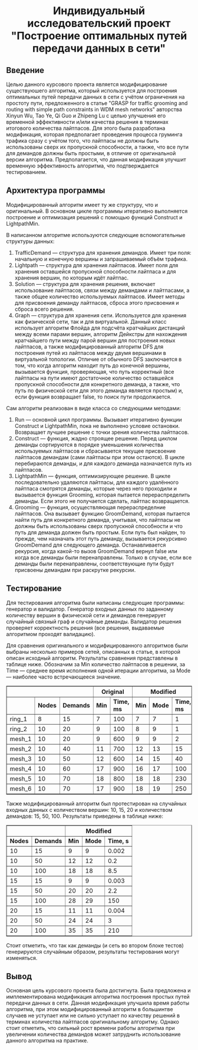 <h1>
  <p align="center">
    Индивидуальный исследовательский проект<br>
    "Построение оптимальных путей передачи данных в сети"
  </p>
</h1>

## Введение
Целью данного курсового проекта является модифицирование существуюшего алгоритма, который используется для построения оптимальных путей передачи данных в сети с учётом ограничения на простоту пути, предложенного в статье "GRASP for traffic grooming and routing with simple path constraints in WDM mesh networks" авторства Xinyun Wu, Tao Ye, Qi Guo и Zhipeng Lu с целью улучшения его временной эффективности и/или качества решения в терминах итогового количества лайтпасов. Для этого была разработана модификация, которая предполагает проведения процесса груминга трафика сразу с учётом того, что лайтпасы не должны быть использованы сверх их пропускной способности, а также, что все пути для демандов должны быть простыми, в отличие от оригинальной версии алгоритма. Предполагается, что данная модификация улучшит временную эффективность алгоритма, что подтверждается тестированием.

## Архитектура программы
Модифицированный алгоритм имеет ту же структуру, что и оригинальный. В основном цикле программы итеративно выполняется построение и оптимизация решений с помощью функций Construct и LightpathMin.

В написанном алгоритме используются следующие вспомогательные структуры данных:
1. TrafficDemand — структура для хранения демандов. Имеет три поля: начальную и конечную вершины и запрашиваемый объём трафика.
2. Lightpath — структура для хранения лайтпасов. Имеет поля для хранения оставшейся пропускной способности лайтпаса и для хранения вершин, по которым идёт лайтпас.
3. Solution — структура для хранения решения, включает использование лайтпасов, связи между демандами и лайтпасами, а также общее количество используемых лайтпасов. Имеет методы для присвоения деманду лайтпасов, сброса этого присвоения и сброса всего решения.
4. Graph — структура для хранения сети. Используется для хранения как физической сети, так и для виртуальной. Данный класс использует алгоритм Флойда для подсчёта кратчайших дистанций между всеми парами вершин, алгоритм Дейкстры для нахождения кратчайшего пути между парой вершин для построения новых лайтпасов, а также модифицированный алгоритм DFS для построения путей из лайтпасов между двумя вершинами в виртуальной топологии. Отличие от обычного DFS заключается в том, что когда алгоритм находит путь до конечной вершины, вызывается функция, проверяющая, что путь корректный (все лайтпасы на пути имеют достаточное количество оставшейся пропускной способности для конкретного деманда, а также, что путь по физической сети для этого деманда является простым) и, если функция возвращает false, то поиск пути продолжается.

Сам алгоритм реализован в виде класса со следующими методами:
1. Run — основной цикл программы. Вызывает итеративно функции Construct и LightpathMin, пока не выполнено условие остановки. Возвращает лучшее решение с точки зрения количества лайтпасов.
2. Construct — функция, жадно строящее решение. Перед циклом деманды сортируются в порядке уменьшения количества используемых лайтпасов и сбрасывается текущее присвоение лайтпасов демандам (сами лайтпасы при этом остаются). В цикле перебираются деманды, и для каждого деманда назначается путь из лайтпасов.
3. LightpathMin — функция, оптимизирующее решение. В цикле последовательно удаляются лайтпасы, для каждого удалённого лайтпаса смотрятся деманды, которые через него проходили и вызывается функция Grooming, которая пытается перераспределить деманды. Если этого не получается сделать, лайтпас возвращается.
4. Grooming — функция, осуществляющая перераспределние лайтпасов. Она вызывает функцию GroomDemand, которая пытается найти путь для конкретного деманда, учитывая, что лайтпасы не должны быть использованы сверх пропускной способности и что путь для деманда должен быть простым. Если путь был найден, то прежде, чем назначать этот путь деманду, вызывается рекурсивно GroomDemand для следующего деманда. Останавливается рекурсия, когда какой-то вызов GroomDemand вернул false или когда все деманды были перенаправлены. Только в случае, если все деманды были перенаправлены, соответствующие пути будут присвоены демандам при раскрутке рекурсии.

## Тестирование
Для тестирования алгоритма были написаны следующие программы: генератор и валидатор. Генератор входных данных по заданному количеству вершин в физической сети и демандов генерирует случайный связный граф и случайные деманды. Валидатор решения проверяет корректность решения (все решения, выдаваемые алгоритмом проходят валидацию).

Для сравнения оригинального и модифицированного алгоритмов были выбраны несколько примеров сетей, описанных в статье, в которой описан исходный алгоритм. Результаты сравнения представлены в таблице ниже. Обозначим за Min количество лайтпасов в решении, за Time — среднее время исполнения одной итерации алгоритма, за Mode — наиболее часто встречающееся значение.

<div align="center">
  <table border="1">
    <tr>
      <th colspan="3"></th>
      <th colspan="2">Original</th>
      <th colspan="3">Modified</th>
    </tr>
    <tr>
      <td></td>
      <td><b>Nodes</b></td>
      <td><b>Demands</b></td>
      <td><b>Min</b></td>
      <td><b>Time, ms</b></td>
      <td><b>Min</b></td>
      <td><b>Mode</b></td>
      <td><b>Time, ms</b></td>
    </tr>
    <tr>
      <td>ring_1</td>
      <td>8</td>
      <td>15</td>
      <td>7</td>
      <td>100</td>
      <td>7</td>
      <td>7</td>
      <td>1</td>
    </tr>
    <tr>
      <td>ring_2</td>
      <td>10</td>
      <td>20</td>
      <td>9</td>
      <td>100</td>
      <td>8</td>
      <td>9</td>
      <td>1</td>
    </tr>
    <tr>
      <td>mesh_1</td>
      <td>10</td>
      <td>20</td>
      <td>9</td>
      <td>600</td>
      <td>9</td>
      <td>9</td>
      <td>2</td>
    </tr>
    <tr>
      <td>mesh_2</td>
      <td>10</td>
      <td>40</td>
      <td>11</td>
      <td>700</td>
      <td>12</td>
      <td>13</td>
      <td>15</td>
    </tr>
    <tr>
      <td>mesh_3</td>
      <td>10</td>
      <td>50</td>
      <td>12</td>
      <td>600</td>
      <td>14</td>
      <td>15</td>
      <td>40</td>
    </tr>
    <tr>
      <td>mesh_4</td>
      <td>10</td>
      <td>60</td>
      <td>17</td>
      <td>900</td>
      <td>16</td>
      <td>17</td>
      <td>100</td>
    </tr>
    <tr>
      <td>mesh_5</td>
      <td>10</td>
      <td>70</td>
      <td>18</td>
      <td>800</td>
      <td>18</td>
      <td>18</td>
      <td>230</td>
    </tr>
    <tr>
      <td>mesh_6</td>
      <td>10</td>
      <td>70</td>
      <td>17</td>
      <td>900</td>
      <td>18</td>
      <td>19</td>
      <td>250</td>
    </tr>
  </table>
</div>

Также модифицированный алгоритм был протестирован на случайных входных данных с количеством вершин: 10, 15, 20 и количеством демандов: 15, 50, 100. Результаты приведены в таблице  ниже:

<div align="center">
  <table border="1">
    <tr>
      <th colspan="2"></th>
      <th colspan="3">Modified</th>
    </tr>
    <tr>
      <td><b>Nodes</b></td>
      <td><b>Demands</b></td>
      <td><b>Min</b></td>
      <td><b>Mode</b></td>
      <td><b>Time, s</b></td>
    </tr>
    <tr>
      <td>10</td>
      <td>15</td>
      <td>9</td>
      <td>9</td>
      <td>0.002</td>
    </tr>
    <tr>
      <td>10</td>
      <td>50</td>
      <td>12</td>
      <td>12</td>
      <td>0.2</td>
    </tr>
    <tr>
      <td>10</td>
      <td>100</td>
      <td>18</td>
      <td>18</td>
      <td>8.5</td>
    </tr>
    <tr>
      <td>15</td>
      <td>15</td>
      <td>9</td>
      <td>9</td>
      <td>0.003</td>
    </tr>
    <tr>
      <td>15</td>
      <td>50</td>
      <td>20</td>
      <td>20</td>
      <td>2.2</td>
    </tr>
    <tr>
      <td>15</td>
      <td>100</td>
      <td>28</td>
      <td>29</td>
      <td>150</td>
    </tr>
    <tr>
      <td>20</td>
      <td>15</td>
      <td>11</td>
      <td>11</td>
      <td>0.004</td>
    </tr>
    <tr>
      <td>20</td>
      <td>50</td>
      <td>24</td>
      <td>24</td>
      <td>3</td>
    </tr>
    <tr>
      <td>20</td>
      <td>100</td>
      <td>35</td>
      <td>35</td>
      <td>210</td>
    </tr>
  </table>
</div>

Cтоит отметить, что так как деманды (и сеть во втором блоке тестов) генерируются случайным образом, результаты тестирования могут изменяться.

## Вывод
Основная цель курсового проекта была достигнута. Была предложена и имплементирована модификация алгоритма построения простых путей передачи данных в сети. Данная модификация улучшила время работы алгоритма, при этом модифицированный алгоритм в большинтве случаев не уступает или не сильно уступает по качеству решений в терминах количества лайтпасов оригинальному алгоритму. Однако стоит отметить, что сильный рост времени работы алгоритма при увеличении количества демандов может затруднить использование данного алгоритма на практике.
